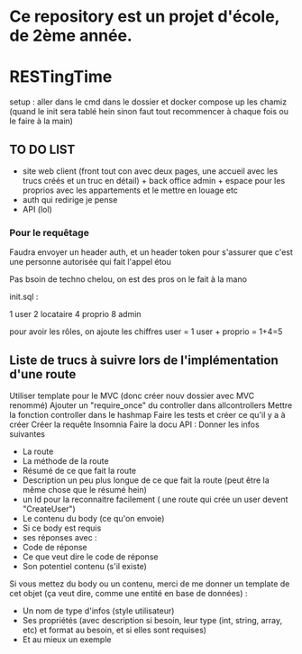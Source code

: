 # Ce repository est un projet d'école, de 2ème année. 

# RESTingTime


setup : aller dans le cmd dans le dossier et docker compose up les chamiz (quand le init sera tablé hein sinon faut tout recommencer à chaque fois ou le faire à la main)

## TO DO LIST

- site web client (front tout con avec deux pages, une accueil avec les trucs créés et un truc en détail) + back office admin + espace pour les proprios avec les appartements et le mettre en louage etc
- auth qui redirige je pense
- API (lol)

### Pour le requêtage

Faudra envoyer un header auth, et un header token pour s'assurer que c'est une personne autorisée qui fait l'appel étou

Pas bsoin de techno chelou, on est des pros on le fait à la mano


init.sql :

1 user
2 locataire
4 proprio
8 admin

pour avoir les rôles, on ajoute les chiffres
user = 1
user + proprio = 1+4=5


## Liste de trucs à suivre lors de l'implémentation d'une route

Utiliser template pour le MVC (donc créer nouv dossier avec MVC renommé)
Ajouter un "require_once" du controller dans allcontrollers
Mettre la fonction controller dans le hashmap
Faire les tests et créer ce qu'il y a à créer
Créer la requête Insomnia
Faire la docu API : Donner les infos suivantes

- La route
- La méthode de la route
- Résumé de ce que fait la route
- Description un peu plus longue de ce que fait la route (peut être la même chose que le résumé hein)
- un Id pour la reconnaitre facilement ( une route qui crée un user devent "CreateUser")
- Le contenu du body (ce qu'on envoie)
- Si ce body est requis
- ses réponses avec : 
- Code de réponse
- Ce que veut dire le code de réponse
- Son potentiel contenu (s'il existe)


Si vous mettez du body ou un contenu, merci de me donner un template de cet objet (ça veut dire, comme une entité en base de données) :

- Un nom de type d'infos (style utilisateur)
- Ses propriétés (avec description si besoin, leur type (int, string, array, etc) et format au besoin, et si elles sont requises)
- Et au mieux un exemple


